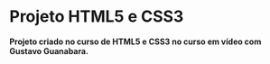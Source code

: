 # Projeto HTML5 e CSS3

<b>Projeto criado no curso de HTML5 e CSS3 no curso em vídeo com Gustavo Guanabara.</b>
